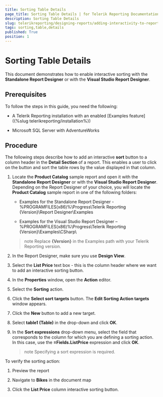 ```yaml
---
title: Sorting Table Details
page_title: Sorting Table Details | for Telerik Reporting Documentation
description: Sorting Table Details
slug: telerikreporting/designing-reports/adding-interactivity-to-reports/actions/sorting-action/sorting-table-details
tags: sorting,table,details
published: True
position: 1
---
```


# Sorting Table Details

This document demonstrates how to enable interactive sorting with the __Standalone Report Designer__ or with the __Visual Studio Report Designer__.        

## Prerequisites

To follow the steps in this guide, you need the following:         

* A Telerik Reporting installation with an enabled [Examples feature]({%slug telerikreporting/installation%})

* Microsoft SQL Server with AdventureWorks         			

## Procedure

The following steps describe how to add an interactive __sort__ button to a column header in the __Detail Section__ of a report. This enables a user to click on the button and sort the table rows by the value displayed in that column.         

1. Locate the __Product Catalog__ sample report and open it with the __Standalone Report Designer__ or with the __Visual Studio Report Designer__. Depending on the Report Designer of your choice, you will locate the __Product Catalog__ sample report in one of the following folders:             

   + Examples for the Standalone Report Designer - %PROGRAMFILES(x86)%\Progress\Telerik Reporting {Version}\Report Designer\Examples                 

   + Examples for the Visual Studio Report Designer – %PROGRAMFILES(x86)%\Progress\Telerik Reporting {Version}\Examples\CSharp\                 

   >note Replace __{Version}__ in the Examples path with your Telerik Reporting version.               

1. In the Report Designer, make sure you use __Design View__.             

1. Select the __List Price__ text box - this is the column header where we want to add an interactive sorting button.             

1. In the __Properties__ window, open the __Action__ editor.             

1. Select the __Sorting__ action.             

1. Click the __Select sort targets__ button. The __Edit Sorting Action targets__ window appears.             

1. Click the __New__ button to add a new target.             

1. Select __table1 (Table)__ in the drop-down and click __OK__.             

1. In the __Sort expressions__ drop-down menu, select the field that corresponds to the column for which you are defining a sorting action. In this case, use the __=Fields.ListPrice__ expression and click __OK__.             

   >note Specifying a sort expression is required.

To verify the sorting action:         

1. Preview the report

1. Navigate to __Bikes__ in the document map

1. Click the __List Price__ column interactive sorting button.             

